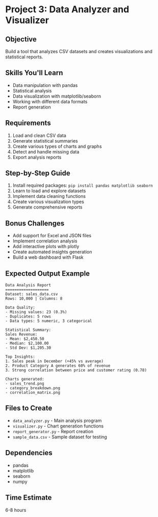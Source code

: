 # Project 3: Data Analyzer and Visualizer

## Objective
Build a tool that analyzes CSV datasets and creates visualizations and statistical reports.

## Skills You'll Learn
- Data manipulation with pandas
- Statistical analysis
- Data visualization with matplotlib/seaborn
- Working with different data formats
- Report generation

## Requirements
1. Load and clean CSV data
2. Generate statistical summaries
3. Create various types of charts and graphs
4. Detect and handle missing data
5. Export analysis reports

## Step-by-Step Guide
1. Install required packages: `pip install pandas matplotlib seaborn`
2. Learn to load and explore datasets
3. Implement data cleaning functions
4. Create various visualization types
5. Generate comprehensive reports

## Bonus Challenges
- Add support for Excel and JSON files
- Implement correlation analysis
- Add interactive plots with plotly
- Create automated insights generation
- Build a web dashboard with Flask

## Expected Output Example
```
Data Analysis Report
===================
Dataset: sales_data.csv
Rows: 10,000 | Columns: 8

Data Quality:
- Missing values: 23 (0.3%)
- Duplicates: 5 rows
- Data types: 5 numeric, 3 categorical

Statistical Summary:
Sales Revenue:
- Mean: $2,450.50
- Median: $2,100.00
- Std Dev: $1,205.30

Top Insights:
1. Sales peak in December (+45% vs average)
2. Product Category A generates 60% of revenue
3. Strong correlation between price and customer rating (0.78)

Charts generated:
- sales_trend.png
- category_breakdown.png
- correlation_matrix.png
```

## Files to Create
- `data_analyzer.py` - Main analysis program
- `visualizer.py` - Chart generation functions
- `report_generator.py` - Report creation
- `sample_data.csv` - Sample dataset for testing

## Dependencies
- pandas
- matplotlib
- seaborn
- numpy

## Time Estimate
6-8 hours